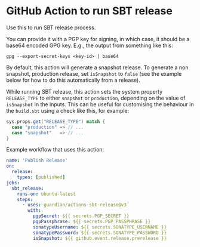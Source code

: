 # GitHub Action to run SBT release

Use this to run SBT release process.

You can provide it with a PGP key for signing, in which case, it
should be a base64 encoded GPG key. E.g., the output from something
like this:

```
gpg --export-secret-keys <key-id> | base64
```

By default, this action will generate a snapshot release. To generate
a non snapshot, production release, set `isSnapshot` to `false` (see 
the example below for how to do this automatically from a release).

While running SBT release, this action sets the system property
`RELEASE_TYPE` to either `snapshot` or `production`, depending on the
value of `isSnapshot` in the inputs. This can be useful for
customising the behaviour in the `build.sbt` using a check like this,
for example:

```scala
sys.props.get("RELEASE_TYPE") match {
  case "production" => // ...
  case "snapshot"   => // ...
}
```

Example workflow that uses this action:

```yaml
name: 'Publish Release'
on:
  release:
    types: [published]
jobs:
  sbt_release:
    runs-on: ubuntu-latest
    steps:
      - uses: guardian/actions-sbt-release@v3
        with:
          pgpSecret: ${{ secrets.PGP_SECRET }}
          pgpPassphrase: ${{ secrets.PGP_PASSPHRASE }}
          sonatypeUsername: ${{ secrets.SONATYPE_USERNAME }}
          sonatypePassword: ${{ secrets.SONATYPE_PASSWORD }}
          isSnapshot: ${{ github.event.release.prerelease }}
```
